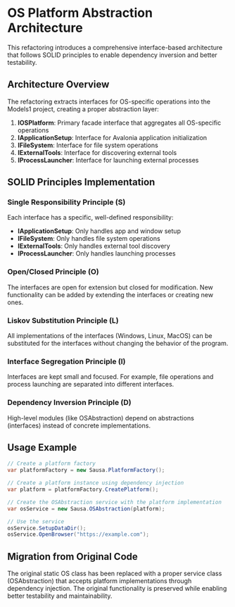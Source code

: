 # OS Platform Abstraction Architecture

This refactoring introduces a comprehensive interface-based architecture that follows SOLID principles to enable dependency inversion and better testability.

## Architecture Overview

The refactoring extracts interfaces for OS-specific operations into the Models1 project, creating a proper abstraction layer:

1. **IOSPlatform**: Primary facade interface that aggregates all OS-specific operations
2. **IApplicationSetup**: Interface for Avalonia application initialization
3. **IFileSystem**: Interface for file system operations
4. **IExternalTools**: Interface for discovering external tools
5. **IProcessLauncher**: Interface for launching external processes

## SOLID Principles Implementation

### Single Responsibility Principle (S)
Each interface has a specific, well-defined responsibility:
- **IApplicationSetup**: Only handles app and window setup
- **IFileSystem**: Only handles file system operations
- **IExternalTools**: Only handles external tool discovery
- **IProcessLauncher**: Only handles launching processes

### Open/Closed Principle (O)
The interfaces are open for extension but closed for modification. New functionality can be added by extending the interfaces or creating new ones.

### Liskov Substitution Principle (L)
All implementations of the interfaces (Windows, Linux, MacOS) can be substituted for the interfaces without changing the behavior of the program.

### Interface Segregation Principle (I)
Interfaces are kept small and focused. For example, file operations and process launching are separated into different interfaces.

### Dependency Inversion Principle (D)
High-level modules (like OSAbstraction) depend on abstractions (interfaces) instead of concrete implementations.

## Usage Example

```csharp
// Create a platform factory
var platformFactory = new Sausa.PlatformFactory();

// Create a platform instance using dependency injection
var platform = platformFactory.CreatePlatform();

// Create the OSAbstraction service with the platform implementation
var osService = new Sausa.OSAbstraction(platform);

// Use the service
osService.SetupDataDir();
osService.OpenBrowser("https://example.com");
```

## Migration from Original Code

The original static OS class has been replaced with a proper service class (OSAbstraction) that accepts platform implementations through dependency injection. The original functionality is preserved while enabling better testability and maintainability.
